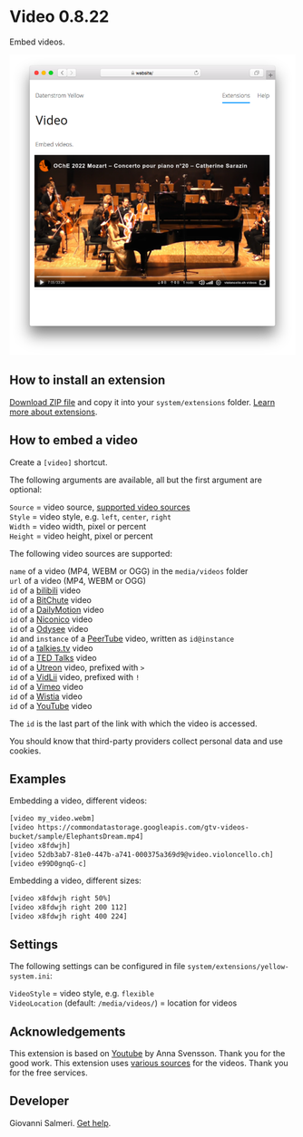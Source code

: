 # Video 0.8.22

Embed videos.

<p align="center"><img src="video-screenshot.png?raw=true" alt="Screenshot"></p>

## How to install an extension

[Download ZIP file](https://github.com/GiovanniSalmeri/yellow-video/archive/main.zip) and copy it into your `system/extensions` folder. [Learn more about extensions](https://github.com/annaesvensson/yellow-update).

## How to embed a video

Create a `[video]` shortcut. 

The following arguments are available, all but the first argument are optional:
 
`Source` = video source, [supported video sources](#sources)  
`Style` = video style, e.g. `left`, `center`, `right`  
`Width` = video width, pixel or percent  
`Height` = video height, pixel or percent  

<a id="sources"></a>The following video sources are supported:

`name` of a video (MP4, WEBM or OGG) in the `media/videos` folder  
`url` of a video (MP4, WEBM or OGG)  
`id` of a [bilibili](https://www.bilibili.com) video  
`id` of a [BitChute](https://www.bitchute.com) video  
`id` of a [DailyMotion](https://www.dailymotion.com) video  
`id` of a [Niconico](https://www.nicovideo.jp) video  
`id` of a [Odysee](https://odysee.com) video  
`id` and `instance` of a [PeerTube](https://joinpeertube.org/) video, written as `id@instance`  
`id` of a [talkies.tv](https://talkies.tv/) video  
`id` of a [TED Talks](https://www.ted.com/talks/) video  
`id` of a [Utreon](https://utreon.com) video, prefixed with `>`  
`id` of a [VidLii](https://www.vidlii.com) video, prefixed with `!`  
`id` of a [Vimeo](https://vimeo.com/) video  
`id` of a [Wistia](https://wistia.com/) video  
`id` of a [YouTube](https://www.youtube.com) video  

The `id` is the last part of the link with which the video is accessed.

You should know that third-party providers collect personal data and use cookies.

## Examples

Embedding a video, different videos:

    [video my_video.webm]
    [video https://commondatastorage.googleapis.com/gtv-videos-bucket/sample/ElephantsDream.mp4]
    [video x8fdwjh]
    [video 52db3ab7-81e0-447b-a741-000375a369d9@video.violoncello.ch]
    [video e99D0gnqG-c]

Embedding a video, different sizes:

    [video x8fdwjh right 50%]
    [video x8fdwjh right 200 112]
    [video x8fdwjh right 400 224]

## Settings

The following settings can be configured in file `system/extensions/yellow-system.ini`:

`VideoStyle` = video style, e.g. `flexible`  
`VideoLocation` (default: `/media/videos/`) = location for videos  

## Acknowledgements

This extension is based on [Youtube](https://github.com/annaesvensson/yellow-youtube) by Anna Svensson. Thank you for the good work. This extension uses [various sources](#sources) for the videos. Thank you for the free services.

## Developer

Giovanni Salmeri. [Get help](https://datenstrom.se/yellow/help/).
